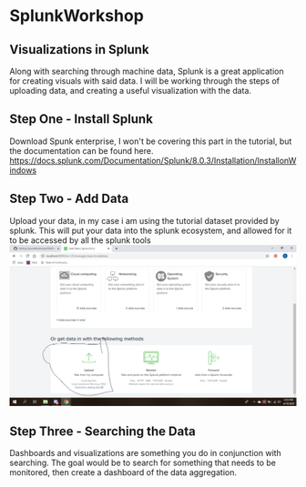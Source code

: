 # SplunkWorkshop



## Visualizations in Splunk
Along with searching through machine data, Splunk is a great application for creating visuals with said data. I will be working through the steps of uploading data, and creating a useful visualization with the data.



## Step One - Install Splunk

Download Spunk enterprise, I won't be covering this part in the tutorial, but the documentation can be found here. https://docs.splunk.com/Documentation/Splunk/8.0.3/Installation/InstallonWindows


## Step Two - Add Data
Upload your data, in my case i am using the tutorial dataset provided by splunk. This will put your data into the splunk ecosystem, and allowed for it to be accessed by all the splunk tools
![](UploadData.png)


## Step Three - Searching the Data
Dashboards and visualizations are something you do in conjunction with searching. The goal would be to search for something that needs to be monitored, then create a dashboard of the data aggregation.
